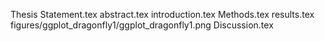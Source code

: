 Thesis Statement.tex
abstract.tex
introduction.tex
Methods.tex
results.tex
figures/ggplot_dragonfly1/ggplot_dragonfly1.png
Discussion.tex
